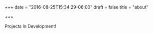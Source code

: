 +++
date = "2016-08-25T15:34:29-06:00"
draft = false
title = "about"

+++

Projects In Development!
